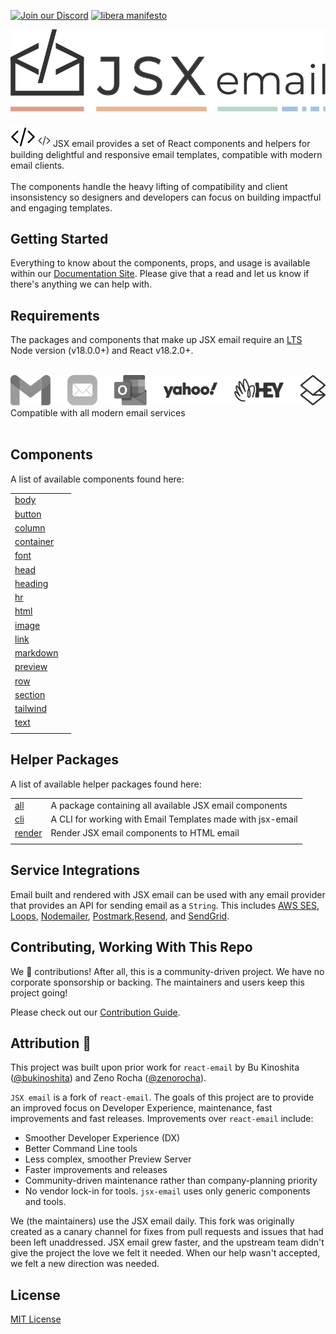 [![Join our Discord](https://img.shields.io/badge/join_our-Discord-5a64ea)](https://discord.gg/FywZN57mTg)
[![libera manifesto](https://img.shields.io/badge/libera-manifesto-lightgrey.svg)](https://liberamanifesto.com)

<div align="center">
	<img src="https://raw.githubusercontent.com/shellscape/jsx-email/main/assets/npm-header.svg" alt="JSX email"/><br/><br/>
</div>

<div>
  <img src="https://raw.githubusercontent.com/shellscape/jsx-email/main/assets/brackets.svg" alt="JSX email" valign="sub" class="brackets" />
  <svg xmlns="http://www.w3.org/2000/svg" height="20" fill="none" viewBox="0 0 24 24" stroke-width="1.5" stroke="currentColor" class="brackets">
    <path stroke-linecap="round" stroke-linejoin="round" d="M17.25 6.75L22.5 12l-5.25 5.25m-10.5 0L1.5 12l5.25-5.25m7.5-3l-4.5 16.5" />
  </svg>
  JSX email provides a set of React components and helpers for building delightful and responsive email templates, compatible with modern email clients.
  <br/><br/>
  The components handle the heavy lifting of compatibility and client insonsistency so designers and developers can focus on building impactful and engaging templates.
  <br/>
</div>

## Getting Started

Everything to know about the components, props, and usage is available within our [Documentation Site](https://jsx.email/docs/introduction). Please give that a read and let us know if there's anything we can help with.

## Requirements

The packages and components that make up JSX email require an [LTS](https://github.com/nodejs/Release) Node version (v18.0.0+) and React v18.2.0+.

<div>
  <br/>
	<img src="https://raw.githubusercontent.com/shellscape/jsx-email/main/assets/clients.svg" alt="JSX email" class="clients"/><br/>
  Compatible with all modern email services
  <br/><br/>
</div>

## Components

A list of available components found here:

|                                 |     |
| ------------------------------- | --- |
| [body](packages/body)           |     |
| [button](packages/button)       |     |
| [column](packages/column)       |     |
| [container](packages/container) |     |
| [font](packages/font)           |     |
| [head](packages/head)           |     |
| [heading](packages/heading)     |     |
| [hr](packages/hr)               |     |
| [html](packages/html)           |     |
| [image](packages/image)         |     |
| [link](packages/link)           |     |
| [markdown](packages/markdown)   |     |
| [preview](packages/preview)     |     |
| [row](packages/row)             |     |
| [section](packages/section)     |     |
| [tailwind](packages/tailwind)   |     |
| [text](packages/text)           |     |
|                                 |     |

## Helper Packages

A list of available helper packages found here:

|                           |                                                            |
| ------------------------- | ---------------------------------------------------------- |
| [all](packages/all)       | A package containing all available JSX email components    |
| [cli](packages/cli)       | A CLI for working with Email Templates made with jsx-email |
| [render](packages/render) | Render JSX email components to HTML email                  |
|                           |                                                            |

## Service Integrations

Email built and rendered with JSX email can be used with any email provider that provides an API for sending email as a `String`.
This includes [AWS SES](https://aws.amazon.com/ses), [Loops](https://loops.so), [Nodemailer](https://nodemailer.com), [Postmark](https://postmarkapp.com),[Resend](https://resend.com), and [SendGrid](https://sendgrid.com).

<!-- FIXME: Write and link to example code for integrations on the docs site -->

## Contributing, Working With This Repo

We 💛 contributions! After all, this is a community-driven project. We have no corporate sponsorship or backing. The maintainers and users keep this project going!

Please check out our [Contribution Guide](./CONTRIBUTING.md).

## Attribution 🧡

This project was built upon prior work for `react-email` by Bu Kinoshita ([@bukinoshita](https://twitter.com/bukinoshita)) and Zeno Rocha ([@zenorocha](https://twitter.com/zenorocha)).

`JSX email` is a fork of `react-email`. The goals of this project are to provide an improved focus on Developer Experience, maintenance, fast improvements and fast releases. Improvements over `react-email` include:

- Smoother Developer Experience (DX)
- Better Command Line tools
- Less complex, smoother Preview Server
- Faster improvements and releases
- Community-driven maintenance rather than company-planning priority
- No vendor lock-in for tools. `jsx-email` uses only generic components and tools.

We (the maintainers) use the JSX email daily. This fork was originally created as a canary channel for fixes from pull requests and issues that had been left unaddressed. JSX email grew faster, and the upstream team didn't give the project the love we felt it needed. When our help wasn't accepted, we felt a new direction was needed.

## License

[MIT License](./LICENSE.md)
